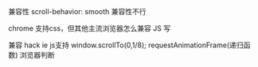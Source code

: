 兼容性
scroll-behavior: smooth 兼容性不行

chrome 支持css，但其他主流浏览器怎么兼容
JS 写

兼容 hack ie js支持 window.scrollTo(0,1/8);
requestAnimationFrame(递归函数)
浏览器判断